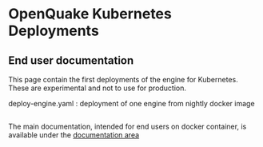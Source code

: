 # OpenQuake Kubernetes Deployments

## End user documentation

This page contain the first deployments of the engine for Kubernetes. These are experimental and not to use for production.

deploy-engine.yaml : deployment of one engine from nightly docker image


##

The main documentation, intended for end users on docker container, is available under the [documentation area](../doc/installing/docker.md)
##
